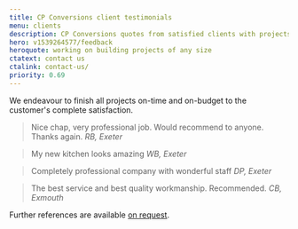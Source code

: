 ```yaml
---
title: CP Conversions client testimonials
menu: clients
description: CP Conversions quotes from satisfied clients with projects completed on-time and on-budget.
hero: v1539264577/feedback
heroquote: working on building projects of any size
ctatext: contact us
ctalink: contact-us/
priority: 0.69
---
```


We endeavour to finish all projects on-time and on-budget to the customer's complete satisfaction.

> Nice chap, very professional job. Would recommend to anyone. Thanks again.
> <cite>RB, Exeter</cite>

> My new kitchen looks amazing
> <cite>WB, Exeter</cite>

> Completely professional company with wonderful staff
> <cite>DP, Exeter</cite>

> The best service and best quality workmanship. Recommended.
> <cite>CB, Exmouth</cite>

Further references are available [on request]([root]contact-us/).

